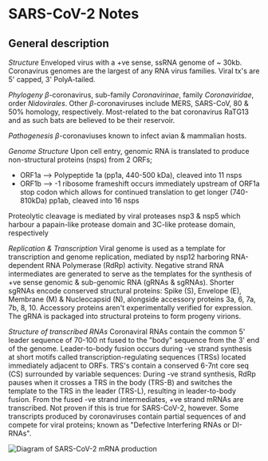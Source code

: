 

# SARS-CoV-2 Notes

## General description

*_Structure_*
Enveloped virus with a +ve sense, ssRNA genome of ~ 30kb. Coronavirus genomes are the largest of any RNA virus families. Viral tx's are 5' capped, 3' PolyA-tailed.

*_Phylogeny_*
$\beta$-coronavirus, sub-family _Coronavirinae_, family _Coronaviridae_, order _Nidovirales_.
Other $\beta$-coronaviruses include MERS, SARS-CoV, 80 & 50% homology, respectively. Most-related to the bat coronavirus RaTG13 and as such bats are believed to be their reservoir.

*_Pathogenesis_*
$\beta$-coronaviuses known to infect avian & mammalian hosts.

*_Genome Structure_*
Upon cell entry, genomic RNA is translated to produce non-structural proteins (nsps) from 2 ORFs;
* ORF1a --> Polypeptide 1a (pp1a, 440-500 kDa), cleaved into 11 nsps
* ORF1b --> -1 ribosome frameshift occurs immediately upstream of ORF1a stop codon which allows for continued translation to get longer (740-810kDa) pp1ab, cleaved into 16 nsps

Proteolytic cleavage is mediated by viral proteases nsp3 & nsp5 which harbour a papain-like protease domain and 3C-like protease domain, respectively

*_Replication & Transcription_*
Viral genome is used as a template for transcription and genome replication, mediated by nsp12 harboring RNA-dependent RNA Polymerase (RdRp) activity. Negative strand RNA intermediates are generated to serve as the templates for the synthesis of +ve sense genomic & sub-genomic RNA (gRNAs & sgRNAs). Shorter sgRNAs encode conserved structural proteins: Spike (S), Envelope (E), Membrane (M) & Nucleocapsid (N), alongside accessory proteins 3a, 6, 7a, 7b, 8, 10. Accessory proteins aren't experimentally verified for expression. The gRNA is packaged into structural proteins to form progeny virions.

*_Structure of transcribed RNAs_*
Coronaviral RNAs contain the common 5' leader sequence of 70-100 nt fused to the "body" sequence from the 3' end of the genome. Leader-to-body fusion occurs during -ve strand synthesis at short motifs called transcription-regulating sequences (TRSs) located immediately adjacent to ORFs. TRS's contain a conserved 6-7nt core seq (CS) surrounded by variable sequences: During -ve strand synthesis, RdRp pauses when it crosses a TRS in the body (TRS-B) and switches the template to the TRS in the leader (TRS-L), resulting in leader-to-body fusion. From the fused -ve strand intermediates, +ve strand mRNAs are transcribed. Not proven if this is true for SARS-CoV-2, however. Some transcripts produced by coronaviruses contain partial sequences of and compete for viral proteins; known as "Defective Interfering RNAs or DI-RNAs".

![Diagram of SARS-CoV-2 mRNA production](https://www.biorxiv.org/content/biorxiv/early/2020/03/07/2020.03.05.976167/F1.large.jpg?width=800&height=600&carousel=1)
